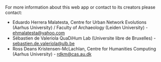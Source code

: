 For more information about this web app or contact to its creators please contact:
* Eduardo Herrera Malatesta, Centre for Urban Network Evolutions (Aarhus University) / Faculty of Archaeology (Leiden University) - ehmalatesta@yahoo.com
* Sébastien de Valeriola QuaDiHum Lab (Universite libre de Bruxelles) - sebastien.de.valeriola@ulb.be
* Ross Deans Kristensen-McLachlan, Centre for Humanities Computing (Aarhus University) - rdkm@cas.au.dk